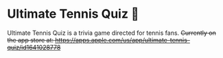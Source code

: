 # Ultimate Tennis Quiz 🎾

Ultimate Tennis Quiz is a trivia game directed for tennis fans. ~~Currently on the app store at: https://apps.apple.com/us/app/ultimate-tennis-quiz/id1641028778~~
